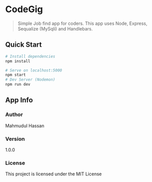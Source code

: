 # CodeGig

> Simple Job find app for coders. This app uses Node, Express, Sequalize (MySqli) and Handlebars.

## Quick Start

``` bash
# Install dependencies
npm install

# Serve on localhost:5000
npm start
# Dev Server (Nodemon)
npm run dev
```

## App Info

### Author

Mahmudul Hassan


### Version

1.0.0

### License

This project is licensed under the MIT License
